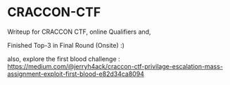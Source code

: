 # CRACCON-CTF
Writeup for CRACCON CTF, online Qualifiers
and,

Finished Top-3 in Final Round (Onsite) :)

also, explore the first blood challenge : https://medium.com/@jerryh4ack/craccon-ctf-privilage-escalation-mass-assignment-exploit-first-blood-e82d34ca8094
